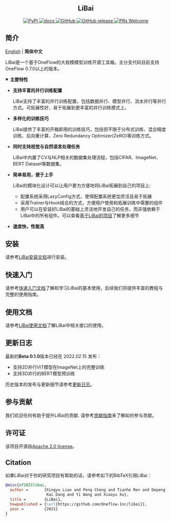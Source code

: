 <!-- 配图 -->

<h2 align="center">LiBai</h2>
<p align="center">
    <a href="https://pypi.org/project/LiBai/">
        <img alt="PyPI" src="https://img.shields.io/pypi/v/libai">
    </a>
    <a href="https://libai.readthedocs.io/en/latest/index.html">
        <img alt="docs" src="https://img.shields.io/badge/docs-latest-blue">
    </a>
    <a href="https://github.com/Oneflow-Inc/libai/blob/master/LICENSE">
        <img alt="GitHub" src="https://img.shields.io/github/license/Oneflow-Inc/libai.svg?color=blue">
    </a>
    <a href="https://github.com/Oneflow-Inc/libai/releases">
        <img alt="GitHub release" src="https://img.shields.io/github/release/Oneflow-Inc/libai.svg">
    </a>
    <a href="https://github.com/Oneflow-Inc/libai/issues">
        <img alt="PRs Welcome" src="https://img.shields.io/badge/PRs-welcome-pink.svg">
    </a>
</p>

## 简介

[English](/README.md) | **简体中文**

LiBai是一个基于OneFlow的大规模模型训练开源工具箱，主分支代码目前支持OneFlow 0.7.0以上的版本。

<details open>
<summary> <b> 主要特性 </b> </summary>

- **支持丰富的并行训练配置**

    LiBai支持了丰富的并行训练配置，包括数据并行、模型并行、流水并行等并行方式。可拓展性好，易于拓展到更丰富的并行训练模式上。

- **多样化的训练技巧**

    LiBai提供了丰富的开箱即用的训练技巧，包括但不限于分布式训练、混合精度训练、后向重计算、Zero Redundancy Optimizer(ZeRO)等训练方式。

- **同时支持视觉与自然语言处理任务**

    LiBai中内置了CV与NLP相关的数据集处理流程，包括CIFAR、ImageNet、BERT Dataset等数据集。

- **简单易用，便于上手**

    LiBai的模块化设计可以让用户更为方便地将LiBai拓展到自己的项目上:
    - 配置系统采用LazyConfig方式，使得配置系统更加灵活且易于拓展
    - 采用Trainer与Hook结合的方式，方便用户使用和拓展训练中需要的组件
    - 用户可以在安装好LiBai的基础上灵活地开发自己的任务，而非强依赖于LiBai中的所有组件。可以查看[基于LiBai的项目](/projects)了解更多细节

- **速度快，性能高**

</details>

## 安装
请参考[LiBai安装文档](https://libai.readthedocs.io/en/latest/tutorials/Installation.html)进行安装。

## 快速入门
请参考[快速入门文档](https://libai.readthedocs.io/en/latest/tutorials/Getting%20Started.html)了解和学习LiBai的基本使用，后续我们将提供丰富的教程与完整的使用指南。

## 使用文档
请参考[LiBai使用文档](https://libai.readthedocs.io/en/latest/index.html)了解LiBai中相关接口的使用。

## 更新日志

最新的**Beta 0.1.0**版本已经在 2022.02.15 发布：
- 支持2D并行ViT模型在ImageNet上的完整训练
- 支持3D并行的BERT模型预训练

历史版本的发布与更新细节请参考[更新日志](./changelog.md)。

## 参与贡献

我们欢迎任何有助于提升LiBai的贡献. 请参考[贡献指南](./CONTRIBUTING.md)来了解如何参与贡献。

## 许可证

该项目开源自[Apache 2.0 license](LICENSE)。

## Citation

如果LiBai对于你的研究项目有帮助的话，请参考如下的BibTeX引用LiBai：

```BibTeX
@misc{of2021libai,
  author =       {Xingyu Liao and Peng Cheng and Tianhe Ren and Depeng Liang and
                  Kai Dang and Yi Wang and Xiaoyu Xu},
  title =        {LiBai},
  howpublished = {\url{https://github.com/Oneflow-Inc/libai}},
  year =         {2021}
}
```

